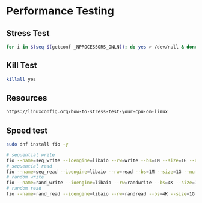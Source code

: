 # Performance Testing

## Stress Test

```sh
for i in $(seq $(getconf _NPROCESSORS_ONLN)); do yes > /dev/null & done
```

## Kill Test

```sh
killall yes
```

## Resources

```html
https://linuxconfig.org/how-to-stress-test-your-cpu-on-linux
```

## Speed test

```sh
sudo dnf install fio -y
```

```sh
# sequential write
fio --name=seq_write --ioengine=libaio --rw=write --bs=1M --size=1G --numjobs=1 --iodepth=32 --direct=1
# sequential read
fio --name=seq_read --ioengine=libaio --rw=read --bs=1M --size=1G --numjobs=1 --iodepth=32 --direct=1
# random write
fio --name=rand_write --ioengine=libaio --rw=randwrite --bs=4K --size=1G --numjobs=1 --iodepth=64 --direct=1
# random read
fio --name=rand_read --ioengine=libaio --rw=randread --bs=4K --size=1G --numjobs=1 --iodepth=64 --direct=1
```
